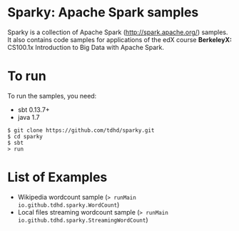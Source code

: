 # Sparky: Apache Spark samples

Sparky is a collection of Apache Spark (http://spark.apache.org/) samples. It also contains code samples for applications of the edX course **BerkeleyX:** CS100.1x Introduction to Big Data with Apache Spark.

# To run

To run the samples, you need:

* sbt 0.13.7+
* java 1.7

```
$ git clone https://github.com/tdhd/sparky.git
$ cd sparky
$ sbt
> run
```

# List of Examples

- Wikipedia wordcount sample (`> runMain io.github.tdhd.sparky.WordCount`)
- Local files streaming wordcount sample (`> runMain io.github.tdhd.sparky.StreamingWordCount`)

